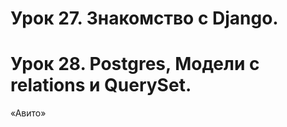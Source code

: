 # **Урок 27. Знакомство с Django.**
# **Урок 28. Postgres, Модели с relations и QuerySet.**

 «Авито» 







